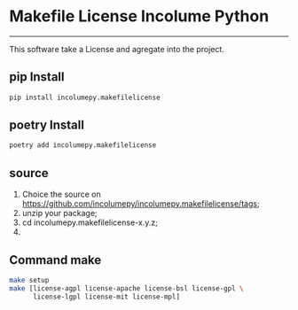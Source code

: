 # Makefile License Incolume Python

---
This software take a License and agregate into the project.

## pip Install
```bash
pip install incolumepy.makefilelicense
```
## poetry Install
```bash
poetry add incolumepy.makefilelicense
```
## source
1. Choice the source on https://github.com/incolumepy/incolumepy.makefilelicense/tags;
2. unzip your package;
3. cd incolumepy.makefilelicense-x.y.z;
4.

## Command make
```bash
make setup
make [license-agpl license-apache license-bsl license-gpl \
      license-lgpl license-mit license-mpl]
```
